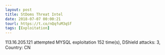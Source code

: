 ```yaml
---
layout: post
title: StDoms Threat Intel
date: 2018-07-07 00:00:21
tourl: https://t.co/nQqfuM3qSf
tags: [Exploitation]
---
```

113.16.205.121 attempted MYSQL exploitation 152 time(s), DShield attacks: 3, Country: CN